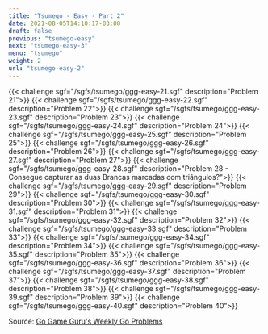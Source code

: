 ```yaml
---
title: "Tsumego - Easy - Part 2"
date: 2021-08-05T14:10:17-03:00
draft: false
previous: "tsumego-easy"
next: "tsumego-easy-3"
menu: "tsumego"
weight: 2
url: "tsumego-easy-2"
---
```



{{< challenge sgf="/sgfs/tsumego/ggg-easy-21.sgf" description="Problem 21">}}
{{< challenge sgf="/sgfs/tsumego/ggg-easy-22.sgf" description="Problem 22">}}
{{< challenge sgf="/sgfs/tsumego/ggg-easy-23.sgf" description="Problem 23">}}
{{< challenge sgf="/sgfs/tsumego/ggg-easy-24.sgf" description="Problem 24">}}
{{< challenge sgf="/sgfs/tsumego/ggg-easy-25.sgf" description="Problem 25">}}
{{< challenge sgf="/sgfs/tsumego/ggg-easy-26.sgf" description="Problem 26">}}
{{< challenge sgf="/sgfs/tsumego/ggg-easy-27.sgf" description="Problem 27">}}
{{< challenge sgf="/sgfs/tsumego/ggg-easy-28.sgf" description="Problem 28 - Consegue capturar as duas Brancas marcadas com triângulos?">}}
{{< challenge sgf="/sgfs/tsumego/ggg-easy-29.sgf" description="Problem 29">}}
{{< challenge sgf="/sgfs/tsumego/ggg-easy-30.sgf" description="Problem 30">}} 
{{< challenge sgf="/sgfs/tsumego/ggg-easy-31.sgf" description="Problem 31">}}
{{< challenge sgf="/sgfs/tsumego/ggg-easy-32.sgf" description="Problem 32">}}
{{< challenge sgf="/sgfs/tsumego/ggg-easy-33.sgf" description="Problem 33">}}
{{< challenge sgf="/sgfs/tsumego/ggg-easy-34.sgf" description="Problem 34">}}
{{< challenge sgf="/sgfs/tsumego/ggg-easy-35.sgf" description="Problem 35">}}
{{< challenge sgf="/sgfs/tsumego/ggg-easy-36.sgf" description="Problem 36">}}
{{< challenge sgf="/sgfs/tsumego/ggg-easy-37.sgf" description="Problem 37">}}
{{< challenge sgf="/sgfs/tsumego/ggg-easy-38.sgf" description="Problem 38">}}
{{< challenge sgf="/sgfs/tsumego/ggg-easy-39.sgf" description="Problem 39">}}
{{< challenge sgf="/sgfs/tsumego/ggg-easy-40.sgf" description="Problem 40">}}

Source: [Go Game Guru's Weekly Go Problems](https://github.com/gogameguru/go-problems)